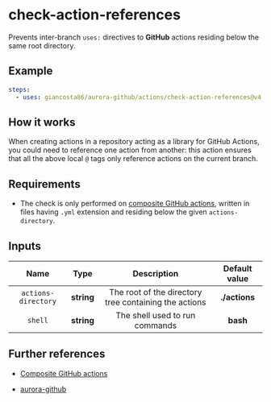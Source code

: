 # check-action-references

Prevents inter-branch `uses:` directives to **GitHub** actions residing below the same root directory.

## Example

```yaml
steps:
  - uses: giancosta86/aurora-github/actions/check-action-references@v4
```

## How it works

When creating actions in a repository acting as a library for GitHub Actions, you could need to reference one action from another: this action ensures that all the above local `@` tags only reference actions on the current branch.

## Requirements

- The check is only performed on [composite GitHub actions](https://docs.github.com/en/actions/sharing-automations/creating-actions/creating-a-composite-action), written in files having `.yml` extension and residing below the given `actions-directory`.

## Inputs

|        Name         |    Type    |                      Description                      | Default value |
| :-----------------: | :--------: | :---------------------------------------------------: | :-----------: |
| `actions-directory` | **string** | The root of the directory tree containing the actions | **./actions** |
|       `shell`       | **string** |            The shell used to run commands             |   **bash**    |

## Further references

- [Composite GitHub actions](https://docs.github.com/en/actions/sharing-automations/creating-actions/creating-a-composite-action)

- [aurora-github](../../README.md)
